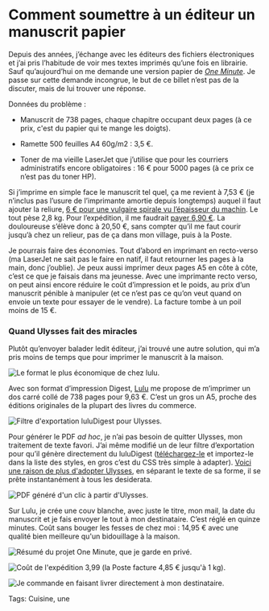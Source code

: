 # Comment soumettre à un éditeur un manuscrit papier

Depuis des années, j’échange avec les éditeurs des fichiers électroniques et j’ai pris l’habitude de voir mes textes imprimés qu’une fois en librairie. Sauf qu’aujourd’hui on me demande une version papier de [*One Minute*](http://tcrouzet.com/une-minute/). Je passe sur cette demande incongrue, le but de ce billet n’est pas de la discuter, mais de lui trouver une réponse.<span id="more-42865"></span>

Données du problème :

- Manuscrit de 738 pages, chaque chapitre occupant deux pages (à ce prix, c'est du papier qui te mange les doigts).

- Ramette 500 feuilles A4 60g/m2 : 3,5 €.

- Toner de ma vieille LaserJet que j’utilise que pour les courriers administratifs encore obligatoires : 16 € pour 5000 pages (à ce prix ce n’est pas du toner HP).

Si j’imprime en simple face le manuscrit tel quel, ça me revient à 7,53 € (je n’inclus pas l’usure de l’imprimante amortie depuis longtemps) auquel il faut ajouter la reliure, [6 € pour une vulgaire spirale vu l’épaisseur du machin](http://accessrepro.fr/?page_id=66). Le tout pèse 2,8 kg. Pour l’expédition, il me faudrait [payer 6,90 €](http://www.grenierdesbd.com/pages/tarifs_poste.html). La douloureuse s’élève donc à 20,50 €, sans compter qu’il me faut courir jusqu’à chez un relieur, pas de ça dans mon village, puis à la Poste.

Je pourrais faire des économies. Tout d’abord en imprimant en recto-verso (ma LaserJet ne sait pas le faire en natif, il faut retourner les pages à la main, donc j’oublie). Je peux aussi imprimer deux pages A5 en côte à côte, c’est ce que je faisais dans ma jeunesse. Avec une imprimante recto verso, on peut ainsi encore réduire le coût d’impression et le poids, au prix d’un manuscrit pénible à manipuler (et ce n’est pas ce qu’on veut quand on envoie un texte pour essayer de le vendre). La facture tombe à un poil moins de 15 €.

### Quand Ulysses fait des miracles

Plutôt qu’envoyer balader ledit éditeur, j’ai trouvé une autre solution, qui m’a pris moins de temps que pour imprimer le manuscrit à la maison.

![Le format le plus économique de chez lulu.](http://tcrouzet.comhttps://tcrouzet.com/images_tc/2015/11/lulu0.jpg)

Avec son format d’impression Digest, [Lulu](http://www.lulu.com/create/books) me propose de m’imprimer un dos carré collé de 738 pages pour 9,63 €. C’est un gros un A5, proche des éditions originales de la plupart des livres du commerce.

![Filtre d'exportation luluDigest pour Ulysses.](http://tcrouzet.comhttps://tcrouzet.com/images_tc/2015/11/lulu4-600x408.png)

Pour générer le PDF *ad hoc*, je n’ai pas besoin de quitter Ulysses, mon traitement de texte favori. J’ai même modifié un de leur filtre d’exportation pour qu’il génère directement du luluDigest ([téléchargez-le](https://app.box.com/s/8fr5bjfir4pgn4oozlizziuvwg4emjmg) et importez-le dans la liste des styles, en gros c’est du CSS très simple à adapter). [Voici une raison de plus d'adopter Ulysses](http://tcrouzet.com/2015/04/02/revolutionner-lecriture-ou-comment-ecrire-avec-ulysses/), en séparant le texte de sa forme, il se prête instantanément à tous les desiderata.

![PDF généré d'un clic à partir d'Ulysses.](http://tcrouzet.comhttps://tcrouzet.com/images_tc/2015/11/lulu5.png)

Sur Lulu, je crée une couv blanche, avec juste le titre, mon mail, la date du manuscrit et je fais envoyer le tout à mon destinataire. C’est réglé en quinze minutes. Coût sans bouger les fesses de chez moi : 14,95 € avec une qualité bien meilleure qu'un bidouillage à la maison.

![Résumé du projet One Minute, que je garde en privé.](http://tcrouzet.comhttps://tcrouzet.com/images_tc/2015/11/lulu1.png)

![Coût de l'expédition 3,99 (la Poste facture 4,85 € jusqu'à 1 kg).](http://tcrouzet.comhttps://tcrouzet.com/images_tc/2015/11/lulu2.png)

![Je commande en faisant livrer directement à mon destinataire.](http://tcrouzet.comhttps://tcrouzet.com/images_tc/2015/11/lulu3.png)



Tags: Cuisine, une